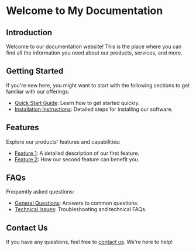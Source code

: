 # Welcome to My Documentation

## Introduction

Welcome to our documentation website! This is the place where you can find all the information you need about our products, services, and more.

## Getting Started

If you're new here, you might want to start with the following sections to get familiar with our offerings:

- [Quick Start Guide](quick-start.md): Learn how to get started quickly.
- [Installation Instructions](installation.md): Detailed steps for installing our software.

## Features

Explore our products' features and capabilities:

- [Feature 1](feature-1.md): A detailed description of our first feature.
- [Feature 2](feature-2.md): How our second feature can benefit you.

## FAQs

Frequently asked questions:

- [General Questions](faq-general.md): Answers to common questions.
- [Technical Issues](faq-technical.md): Troubleshooting and technical FAQs.

## Contact Us

If you have any questions, feel free to [contact us](contact.md). We're here to help!
